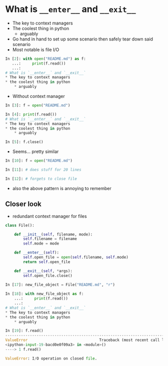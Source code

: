 # What is `__enter__` and `__exit__`
* The key to context managers
* The coolest thing in python
    * arguably
* Go hand in hand to set up some scenario then safely tear down said scenario
* Most notable is file I/O

```python
In [2]: with open("README.md") as f:
   ...:     print(f.read())
   ...:
# What is `__enter__` and `__exit__`
* The key to context managers
* the coolest thing in python
    * arguably
```

* Without context manager

```python
In [3]: f = open("README.md")

In [4]: print(f.read())
# What is `__enter__` and `__exit__`
* The key to context managers
* the coolest thing in python
    * arguably

In [5]: f.close()
```

* Seems... pretty similar

```python
In [10]: f = open("README.md")

In [11]: # does stuff for 20 lines

In [12]: # forgets to close file
```

* also the above pattern is annoying to remember

## Closer look

* redundant context manager for files

```python
class File():

    def __init__(self, filename, mode):
        self.filename = filename
        self.mode = mode

    def __enter__(self):
        self.open_file = open(self.filename, self.mode)
        return self.open_file

    def __exit__(self, *args):
        self.open_file.close()
        
In [17]: new_file_object = File("README.md", "r")

In [18]: with new_file_object as f:
    ...:     print(f.read())
    ...:
# What is `__enter__` and `__exit__`
* The key to context managers
* the coolest thing in python
    * arguably

In [19]: f.read()
---------------------------------------------------------------------------
ValueError                                Traceback (most recent call last)
<ipython-input-19-bacd0e0f09a3> in <module>()
----> 1 f.read()

ValueError: I/O operation on closed file.
```


